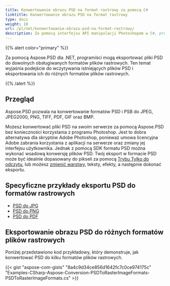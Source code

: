 ```yaml
---
title: Konwertowanie obrazu PSD na format rastrowy za pomocą C#
linktitle: Konwertowanie obrazu PSD na format rastrowy
type: docs
weight: 10
url: /pl/net/konwertowanie-obrazu-psd-na-format-rastrowy/
description: Za pomocą interfejsu API manipulacji Photoshopem w C#, programiści mogą eksportować pliki PSD i PSB do formatów JPEG, JPEG2000, PNG, TIFF, PDF, GIF oraz BMP.
---
```


{{% alert color="primary" %}} 

Za pomocą Aspose.PSD dla .NET, programiści mogą eksportować pliki PSD do dowolnych obsługiwanych formatów plików rastrowych. Ten temat wyjaśnia podejście do wczytywania istniejących plików PSD i eksportowania ich do różnych formatów plików rastrowych.

{{% /alert %}} 
## **Przegląd**
Aspose.PSD pozwala na konwertowanie formatów PSD i PSB do JPEG, JPEG2000, PNG, TIFF, PDF, GIF oraz BMP.

Możesz konwertować pliki PSD na swoim serwerze za pomocą Aspose.PSD bez konieczności korzystania z programu Photoshop. Jest to dobra alternatywa dla skryptów Adobe Photoshop, ponieważ umowa licencyjna Adobe zabrania korzystania z aplikacji na serwerze oraz zmiany jej interfejsu użytkownika. Jednak z pomocą SDK formatu PSD można wykonać wsadową konwersję plików PSD. Twój eksport w formacie PSD może być idealnie dopasowany do pikseli za pomocą [Trybu Tylko do odczytu](https://reference.aspose.com/psd/net/aspose.psd.imageloadoptions/psdloadoptions/properties/readonlymode), lub możesz [zmienić warstwy](/psd/pl/net/manipulating-adobe-photoshop-formats/), teksty, efekty, a następnie dokonać eksportu.
## **Specyficzne przykłady eksportu PSD do formatów rastrowych**
- [PSD do JPG](/psd/pl/net/psd-to-jpg/)
- [PSD do PNG](/psd/pl/net/psd-to-png/)
- [PSD do PDF](/psd/pl/net/psd-to-pdf/)
## **Eksportowanie obrazu PSD do różnych formatów plików rastrowych**
Poniżej przedstawiono kod przykładowy, który demonstruje, jak konwertować PSD do kilku formatów plików rastrowych.



{{< gist "aspose-com-gists" "8a4c9d34ce856d1642fc7c0ce974175c" "Examples-CSharp-Aspose-Conversion-PSDToRasterImageFormats-PSDToRasterImageFormats.cs" >}}
